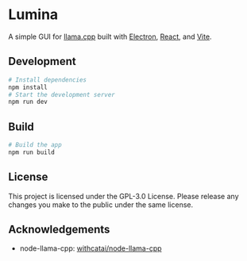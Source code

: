 # Lumina

A simple GUI for [llama.cpp](https://github.com/ggerganov/llama.cpp) built with [Electron](https://electronjs.org/), [React](https://reactjs.org/), and [Vite](https://vitejs.dev/).

## Development

```bash
# Install dependencies
npm install
# Start the development server
npm run dev
```

## Build

```bash
# Build the app
npm run build
```

## License

This project is licensed under the GPL-3.0 License. Please release any changes you make to the public under the same license.

## Acknowledgements

- node-llama-cpp: [withcatai/node-llama-cpp](https://github.com/withcatai/node-llama-cpp)